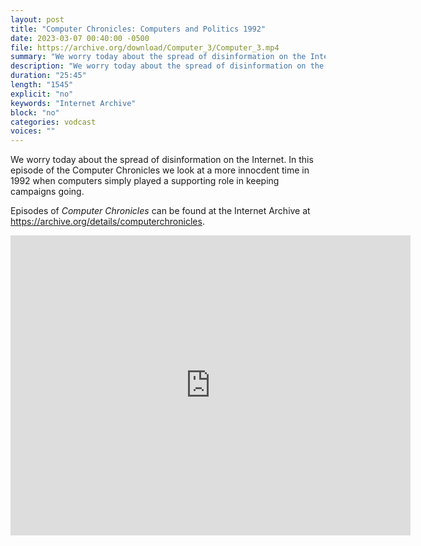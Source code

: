 ```yaml
---
layout: post
title: "Computer Chronicles: Computers and Politics 1992"
date: 2023-03-07 00:40:00 -0500
file: https://archive.org/download/Computer_3/Computer_3.mp4
summary: "We worry today about the spread of disinformation on the Internet.  In this episode of the Computer Chronicles we look at a more innocdent time in 1992 when computers simply played a supporting role in keeping campaigns going."
description: "We worry today about the spread of disinformation on the Internet.  In this episode of the Computer Chronicles we look at a more innocdent time in 1992 when computers simply played a supporting role in keeping campaigns going."
duration: "25:45"
length: "1545"
explicit: "no" 
keywords: "Internet Archive"
block: "no" 
categories: vodcast
voices: ""
---
```


We worry today about the spread of disinformation on the Internet.  In this episode of the Computer Chronicles we look at a more innocdent time in 1992 when computers simply played a supporting role in keeping campaigns going.

Episodes of *Computer Chronicles* can be found at the Internet Archive at <https://archive.org/details/computerchronicles>.

<iframe src="https://archive.org/embed/Computer_3" width="640" height="480" frameborder="0" webkitallowfullscreen="true" mozallowfullscreen="true" allowfullscreen></iframe>
